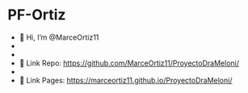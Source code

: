 # PF-Ortiz

- 👋 Hi, I’m @MarceOrtiz11 
- 
-
- 👀 Link Repo: https://github.com/MarceOrtiz11/ProyectoDraMeloni/
-
- 🚀 Link Pages: https://marceortiz11.github.io/ProyectoDraMeloni/